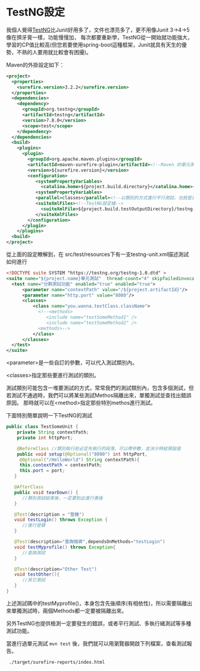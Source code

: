 # TestNG設定

我個人覺得[TestNG](https://testng.org/doc/)比Junit好用多了，文件也漂亮多了，更不用像Junit 3->4->5 像在擠牙膏一樣，功能慢慢加，
每次都要重新學，TestNG從一開始就功能強大，學習的CP值比較高(但您若要使用spring-boot這種框架，Junit就具有天生的優勢，不熟的人要用就比較會有困擾)。

Maven的外掛設定如下：

```xml
<project>
  <properties>
    <surefire.version>3.2.2</surefire.version>
  </properties>
  <dependencies>
    <dependency>
      <groupId>org.testng</groupId>
      <artifactId>testng</artifactId>
      <version>7.8.0</version>
      <scope>test</scope>
    </dependency>
  </dependencies>
  <build>
    <plugins>
      <plugin>
        <groupId>org.apache.maven.plugins</groupId>
        <artifactId>maven-surefire-plugin</artifactId><!--Maven 的單元測試外掛-->
        <version>${surefire.version}</version>
        <configuration>
           <systemPropertyVariables>
             <catalina.home>${project.build.directory}</catalina.home><!--這是我Log4J2會用到的系統變數，跟TestNG無關-->
           <systemPropertyVariables>
           <parallel>classes</parallel><!--以類別的方式進行平行測試，也就是測試Class之間無關聯，可同時開啟測試-->
           <suiteXmlFiles><!--TestNG設定檔-->
             <suiteXmlFile>${project.build.testOutputDirectory}/testng-unit.xml</suiteXmlFile>
           </suiteXmlFiles>
        </configuration>
      </plugin>
    </plugins>
  <build>
</project>
```

從上面的設定瞭解到，在 src/test/resources下有一支testng-unit.xml描述測試如何進行

```xml
<!DOCTYPE suite SYSTEM "https://testng.org/testng-1.0.dtd" >
<suite name="${project.name}單元測試"  thread-count="4" skipfailedinvocationcounts="false" parallel="classes" verbose="10">
  <test name="分群測試功能" enabled="true" enabled="true">
      <parameter name="contextPath" value="/${project.artifactId}"/>
      <parameter name="http.port" value="8080"/>
      <classes>
          <class name="you.wanna.testClass.className">
            <!--<methods>
               <include name="testSomeMethod1" />
               <include name="testSomeMethod2" />
            <methods>-->
          </class>
      </classes>
  </test>
</suite>
```
&lt;parameter&gt;是一些自訂的參數，可以代入測試類別內。

&lt;classes&gt;指定那些要進行測試的類別。

測試類別可能包含一堆要測試的方式，常常我們的測試類別內，包含多個測試，但若測試不通過時，我們可以將某些測試Methos隔離出來，單獨測試並查找出錯誤原因。
那時就可以在&lt;method&gt;指定那些特別methos進行測試。

下面特別簡單說明一下TestNG的測試

```java
public class TestSomeUnit {
    private String contextPath;
    private int httpPort;

    @BeforeClass //類別執行前必定先執行的段落，可以帶參數，並決少時給預設值
    public void setup(@Optional("8080") int httpPort,
     @Optional("/HelloWorld") String contextPath){
     this.contextPath = contextPath;
     this.port = port;
   }

   @AfterClass
   public void tearDown() {
      //類別測試結束後，一定要到此進行善後
   }

   @Test(description = "登錄")
   void testLogin() throws Exception {
      //進行登錄
   }

   @Test(description="查詢個資",dependsOnMethods="testLogin")
   void testMyprofile() throws Exception{
      //查詢測試
   }

   @Test(description="Other Test")
   void testOther(){
      //其它測試
   }
}
```
上述測試碼中的testMyprofile()，本身包含先後順序(有相依性)，所以需要隔離出來單獨測試時，兩個Methods都一定要被隔離出來。

另外TestNG也提供檢測一定要發生的錯誤，或者平行測試、多執行緒測試等多種測試功能。

當進行過單元測試 `mvn test` 後，我們就可以用瀏覽器開啟下列檔案，查看測試報告。
```text
 ./target/surefire-reports/index.html
```
